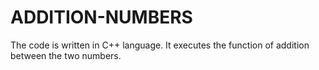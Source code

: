# ADDITION-NUMBERS
The code is written in C++ language. It executes the function of addition between the two numbers.
